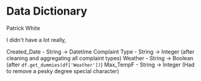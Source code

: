 # Data Dictionary
Patrick White

I didn't have a lot really,

Created_Date - String -> Datetime
Complaint Type - String -> Integer (after cleaning and aggregating all complaint types)
Weather - String -> Boolean (after ```df.get_dummies(df['Weather'])```)
Max_TempF - String -> Integer (Had to remove a pesky degree special character)

